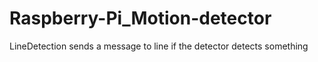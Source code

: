 # Raspberry-Pi_Motion-detector

LineDetection sends a message to line if the detector detects something

